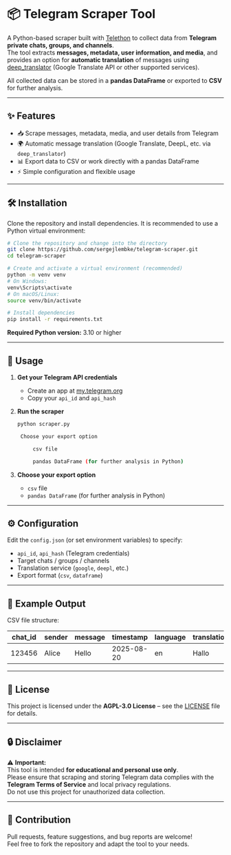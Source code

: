 # 📦 Telegram Scraper Tool

A Python-based scraper built with [Telethon](https://github.com/LonamiWebs/Telethon) to collect data from **Telegram private chats, groups, and channels**.  
The tool extracts **messages, metadata, user information, and media**, and provides an option for **automatic translation** of messages using [deep_translator](https://pypi.org/project/deep-translator/) (Google Translate API or other supported services).

All collected data can be stored in a **pandas DataFrame** or exported to **CSV** for further analysis.

---

## ✨ Features

- 📥 Scrape messages, metadata, media, and user details from Telegram  
- 🌍 Automatic message translation (Google Translate, DeepL, etc. via `deep_translator`)  
- 📊 Export data to CSV or work directly with a pandas DataFrame  
- ⚡ Simple configuration and flexible usage  

---

## 🛠 Installation


Clone the repository and install dependencies. It is recommended to use a Python virtual environment:

```bash
# Clone the repository and change into the directory
git clone https://github.com/sergejlembke/telegram-scraper.git
cd telegram-scraper

# Create and activate a virtual environment (recommended)
python -m venv venv
# On Windows:
venv\Scripts\activate
# On macOS/Linux:
source venv/bin/activate

# Install dependencies
pip install -r requirements.txt
```

**Required Python version:** 3.10 or higher

---

## 🚀 Usage

1. **Get your Telegram API credentials**  
   - Create an app at [my.telegram.org](https://my.telegram.org)  
   - Copy your `api_id` and `api_hash`

2. **Run the scraper**
   ```bash
   python scraper.py

    Choose your export option

        csv file

        pandas DataFrame (for further analysis in Python)
   ```

3. **Choose your export option**
   - `csv` file  
   - `pandas DataFrame` (for further analysis in Python)
  

---

## ⚙️ Configuration

Edit the `config.json` (or set environment variables) to specify:

- `api_id`, `api_hash` (Telegram credentials)  
- Target chats / groups / channels  
- Translation service (`google`, `deepl`, etc.)  
- Export format (`csv`, `dataframe`)  

---

## 📂 Example Output

CSV file structure:

| chat_id | sender | message | timestamp   | language | translation | media_path |
|---------|--------|---------|-------------|----------|-------------|------------|
| 123456  | Alice  | Hello   | 2025-08-20  | en       | Hallo       | ./media/... |

---

## 📜 License

This project is licensed under the **AGPL-3.0 License** – see the [LICENSE]([LICENSE](https://www.gnu.org/licenses/agpl-3.0.en.html)) file for details.  

---

## 🔒 Disclaimer

⚠️ **Important:**  
This tool is intended **for educational and personal use only**.  
Please ensure that scraping and storing Telegram data complies with the **Telegram Terms of Service** and local privacy regulations.  
Do not use this project for unauthorized data collection.

---

## 🙌 Contribution

Pull requests, feature suggestions, and bug reports are welcome!  
Feel free to fork the repository and adapt the tool to your needs.  
